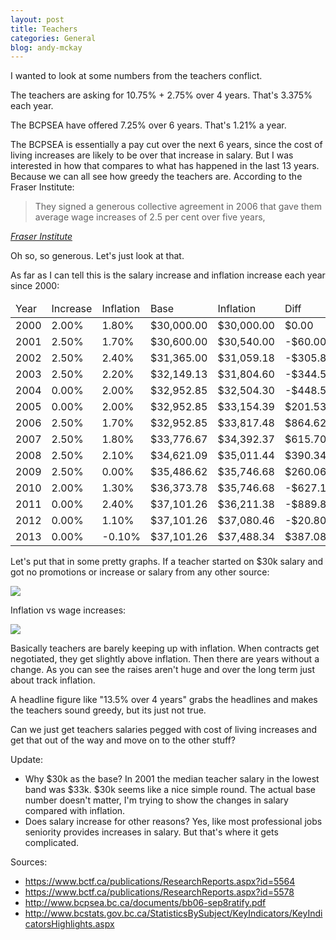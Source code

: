 ```yaml
---
layout: post
title: Teachers
categories: General
blog: andy-mckay
---
```


I wanted to look at some numbers from the teachers conflict.

The teachers are asking for 10.75% + 2.75% over 4 years. That's 3.375% each year.

The BCPSEA have offered 7.25% over 6 years. That's 1.21% a year.

The BCPSEA is essentially a pay cut over the next 6 years, since the cost of
living increases are likely to be over that increase in salary. But I was interested
in how that compares to what has happened in the last 13 years.
Because we can all see how greedy the teachers are. According to the Fraser Institute:

<blockquote>They signed a generous collective agreement in 2006 that gave them
average wage increases of 2.5 per cent over five years,</blockquote>

<cite><a href="http://www.fraserinstitute.org/publicationdisplay.aspx?id=17873">Fraser Institute</a></cite>

Oh so, so generous. Let's just look at that.

As far as I can tell this is the salary increase and inflation increase each
year since 2000:

<table>
<thead>
<tr><td> Year</td><td>Increase</td><td>Inflation</td><td>Base</td><td>Inflation</td><td>Diff </td></tr>
</thead>
<tbody>
<tr><td> 2000</td><td>2.00%</td><td>1.80%</td><td>$30,000.00</td><td>$30,000.00</td><td>$0.00 </td></tr>
<tr><td> 2001</td><td>2.50%</td><td>1.70%</td><td>$30,600.00</td><td>$30,540.00</td><td>-$60.00 </td></tr>
<tr><td> 2002</td><td>2.50%</td><td>2.40%</td><td>$31,365.00</td><td>$31,059.18</td><td>-$305.82 </td></tr>
<tr><td> 2003</td><td>2.50%</td><td>2.20%</td><td>$32,149.13</td><td>$31,804.60</td><td>-$344.52 </td></tr>
<tr><td> 2004</td><td>0.00%</td><td>2.00%</td><td>$32,952.85</td><td>$32,504.30</td><td>-$448.55 </td></tr>
<tr><td> 2005</td><td>0.00%</td><td>2.00%</td><td>$32,952.85</td><td>$33,154.39</td><td>$201.53 </td></tr>
<tr><td> 2006</td><td>2.50%</td><td>1.70%</td><td>$32,952.85</td><td>$33,817.48</td><td>$864.62 </td></tr>
<tr><td> 2007</td><td>2.50%</td><td>1.80%</td><td>$33,776.67</td><td>$34,392.37</td><td>$615.70 </td></tr>
<tr><td> 2008</td><td>2.50%</td><td>2.10%</td><td>$34,621.09</td><td>$35,011.44</td><td>$390.34 </td></tr>
<tr><td> 2009</td><td>2.50%</td><td>0.00%</td><td>$35,486.62</td><td>$35,746.68</td><td>$260.06 </td></tr>
<tr><td> 2010</td><td>2.00%</td><td>1.30%</td><td>$36,373.78</td><td>$35,746.68</td><td>-$627.11 </td></tr>
<tr><td> 2011</td><td>0.00%</td><td>2.40%</td><td>$37,101.26</td><td>$36,211.38</td><td>-$889.88 </td></tr>
<tr><td> 2012</td><td>0.00%</td><td>1.10%</td><td>$37,101.26</td><td>$37,080.46</td><td>-$20.80 </td></tr>
<tr><td> 2013</td><td>0.00%</td><td>-0.10%</td><td>$37,101.26</td><td>$37,488.34</td><td>$387.08 </td></tr></tbody>
</table>

Let's put that in some pretty graphs. If a teacher started on $30k salary and
got no promotions or increase or salary from any other source:

<image src="/files/wages.png" />

Inflation vs wage increases:

<image src="/files/inflation.png" />

Basically teachers are barely keeping up with inflation. When contracts get negotiated, they
get slightly above inflation. Then there are years without a change. As you can see the
raises aren't huge and over the long term just about track inflation.

A headline figure like "13.5% over 4 years" grabs the headlines and makes the teachers sound
greedy, but its just not true.

Can we just get teachers salaries pegged with cost of living increases and get that
out of the way and move on to the other stuff?

Update:

* Why $30k as the base? In 2001 the median teacher salary in the lowest band was $33k. $30k seems like a nice simple round. The actual base number doesn't matter, I'm trying to show the changes in salary compared with inflation.
* Does salary increase for other reasons? Yes, like most professional jobs seniority provides increases in salary. But that's where it gets complicated.

Sources:

* https://www.bctf.ca/publications/ResearchReports.aspx?id=5564
* https://www.bctf.ca/publications/ResearchReports.aspx?id=5578
* http://www.bcpsea.bc.ca/documents/bb06-sep8ratify.pdf
* http://www.bcstats.gov.bc.ca/StatisticsBySubject/KeyIndicators/KeyIndicatorsHighlights.aspx
